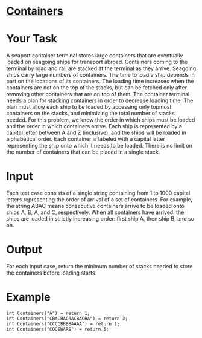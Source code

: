 # [Containers](https://www.codewars.com/kata/containers "https://www.codewars.com/kata/5b80dea49895f71f3e00002d")

# Your Task
A seaport container terminal stores large containers that are eventually loaded on seagoing ships for
transport abroad. Containers coming to the terminal by road and rail are stacked at the terminal as
they arrive.
Seagoing ships carry large numbers of containers. The time to load a ship depends in part on the
locations of its containers. The loading time increases when the containers are not on the top of the
stacks, but can be fetched only after removing other containers that are on top of them.
The container terminal needs a plan for stacking containers in order to decrease loading time.
The plan must allow each ship to be loaded by accessing only topmost containers on the stacks, and
minimizing the total number of stacks needed.
For this problem, we know the order in which ships must be loaded and the order in which containers
arrive. Each ship is represented by a capital letter between A and Z (inclusive), and the ships will be
loaded in alphabetical order. Each container is labeled with a capital letter representing the ship onto
which it needs to be loaded. There is no limit on the number of containers that can be placed in a
single stack.

# Input
Each test case consists of a single string containing from 1 to
1000 capital letters representing the order of arrival of a set of containers. For example, the string ABAC
means consecutive containers arrive to be loaded onto ships A, B, A, and C, respectively. When all
containers have arrived, the ships are loaded in strictly increasing order: first ship A, then ship B, and
so on.

# Output
For each input case, return the minimum number of stacks needed to store the containers before loading starts.

# Example

```
int Containers("A") = return 1;
int Containers("CBACBACBACBACBA") = return 3;
int Containers("CCCCBBBBAAAA") = return 1;
int Containers("CODEWARS") = return 5;
```